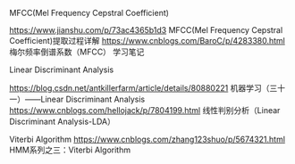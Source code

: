 


MFCC(Mel Frequency Cepstral Coefficient)

https://www.jianshu.com/p/73ac4365b1d3  MFCC(Mel Frequency Cepstral Coefficient)提取过程详解
https://www.cnblogs.com/BaroC/p/4283380.html 梅尔频率倒谱系数（MFCC） 学习笔记




Linear Discriminant Analysis

https://blog.csdn.net/antkillerfarm/article/details/80880221 机器学习（三十一）——Linear Discriminant Analysis
https://www.cnblogs.com/hellojack/p/7804199.html 线性判别分析（Linear Discriminant Analysis-LDA）


Viterbi Algorithm
https://www.cnblogs.com/zhang123shuo/p/5674321.html HMM系列之三：Viterbi Algorithm

